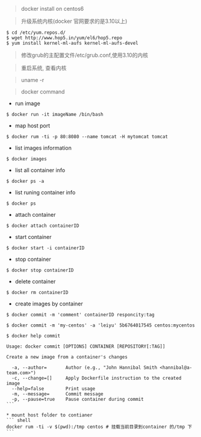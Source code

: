 > docker install on centos6

> 升级系统内核(docker 官网要求的是3.10以上)

``` shell
$ cd /etc/yum.repos.d/
$ wget http://www.hop5.in/yum/el6/hop5.repo
$ yum install kernel-ml-aufs kernel-ml-aufs-devel
```

> 修改grub的主配置文件/etc/grub.conf,使用3.10的内核


> 重启系统, 查看内核

> uname -r
















> docker command

* run image

``` shell
$ docker run -it imageName /bin/bash
```

* map host port 
``` shell
$ docker rum -ti -p 80:8080 --name tomcat -H mytomcat tomcat
```

* list images information
``` shell
$ docker images
```

* list all container info
``` shell
$ docker ps -a
```

* list runing container info
``` shell
$ docker ps
```

* attach container
``` shell
$ docker attach containerID
```

* start container
``` shell
$ docker start -i containerID
```

* stop container
``` shell
$ docker stop containerID
```

* delete container
``` shell
$ docker rm containerID
```

* create images by container
``` shell
$ docker commit -m 'comment' containerID responcity:tag

$ docker commit -m 'my-centos' -a 'leiyu' 5b6764017545 centos:mycentos
```

```` shell
$ docker help commit

Usage: docker commit [OPTIONS] CONTAINER [REPOSITORY[:TAG]]

Create a new image from a container's changes

  -a, --author=       Author (e.g., "John Hannibal Smith <hannibal@a-team.com>")
  -c, --change=[]     Apply Dockerfile instruction to the created image
  --help=false        Print usage
  -m, --message=      Commit message
  -p, --pause=true    Pause container during commit
```

* mount host folder to contianer
``` shell
docker rum -ti -v $(pwd):/tmp centos # 挂载当前目录到container 的/tmp 下
```
